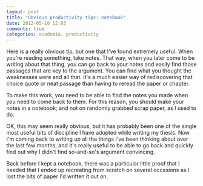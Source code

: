 ```yaml
---
layout: post
title: "Obvious productivity tips: notebook"
date: 2012-05-10 12:03
comments: true
categories: academia, productivity
---
```

Here is a really obvious tip, 
but one that I've found extremely useful.
When you're reading something,
take notes.
That way, when you later come to be writing about that thing,
you can go back to your notes and easily find those passages
that are key to the argument.
You can find what you thought the weaknesses were and all that.
It's a much easier way of rediscovering that choice quote
or neat passage than having to reread the paper or chapter.

<!-- more -->

To make this work, 
you need to be able to find the notes you made
when you need to come back to them.
For this reason, 
you should make your notes in a notebook;
and not on randomly grabbed scrap paper,
as I used to do.

OK, this may seem really obvious,
but it has probably been one of the single most
useful bits of discipline I have adopted while
writing my thesis.
Now I'm coming back to writing up all the things I've been thinking about
over the last few months, 
and it's really useful to be able to go back and quickly find out
why I didn't find so-and-so's argument convincing.

Back before I kept a notebook,
there was a particular little proof that I needed
that I ended up recreating from scratch on several
occasions as I lost the bits of paper I'd written
it out on.
